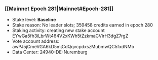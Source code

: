 ### [[Mainnet Epoch 281|Mainnet#Epoch-281]]
* Stake level: **Baseline**
* Stake reason: No leader slots; 359458 credits earned in epoch 280
* Staking activity: creating new stake account EYwGa5fh3iLbrWt464V2xKWh5tZzkmaCVirH3dgZ7rgZ
* Vote account address: awPJ5jCmeVGA6kD5mjCdQqvcpdxszMubmwQC5fxdNMb
* Data Center: 24940-DE-Nuremburg